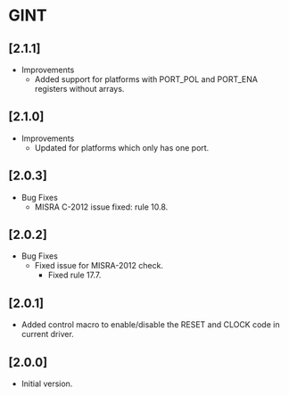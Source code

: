 # GINT

## [2.1.1]

- Improvements
  - Added support for platforms with PORT_POL and PORT_ENA registers without arrays.

## [2.1.0]

- Improvements
  - Updated for platforms which only has one port.

## [2.0.3]

- Bug Fixes
  - MISRA C-2012 issue fixed: rule 10.8.

## [2.0.2]

- Bug Fixes
  - Fixed issue for MISRA-2012 check.
    - Fixed rule 17.7.

## [2.0.1]

- Added control macro to enable/disable the RESET and CLOCK code in current driver.

## [2.0.0]

- Initial version.
